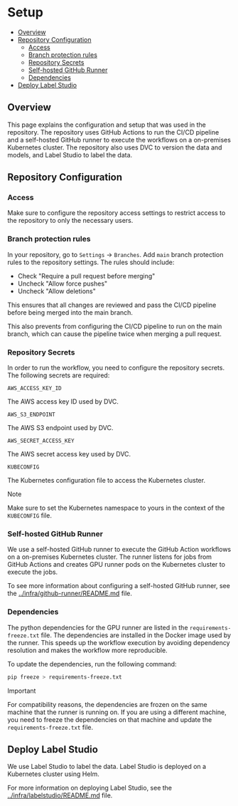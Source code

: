# Setup

- [Overview](#overview)
- [Repository Configuration](#repository-configuration)
  - [Access](#access)
  - [Branch protection rules](#branch-protection-rules)
  - [Repository Secrets](#repository-secrets)
  - [Self-hosted GitHub Runner](#self-hosted-github-runner)
  - [Dependencies](#dependencies)
- [Deploy Label Studio](#deploy-label-studio)

## Overview

This page explains the configuration and setup that was used in the repository. The repository uses GitHub Actions to run the CI/CD pipeline and a self-hosted GitHub runner to execute the workflows on a on-premises Kubernetes cluster. The repository also uses DVC to version the data and models, and Label Studio to label the data.

## Repository Configuration

### Access

Make sure to configure the repository access settings to restrict access to the repository to only the necessary users.

### Branch protection rules

In your repository, go to `Settings` -> `Branches`. Add `main` branch protection rules to the repository settings. The rules should include:

- Check "Require a pull request before merging"
- Uncheck "Allow force pushes"
- Uncheck "Allow deletions"

This ensures that all changes are reviewed and pass the CI/CD pipeline before being merged into the main branch.

This also prevents from configuring the CI/CD pipeline to run on the main branch, which can cause the pipeline twice when merging a pull request.

### Repository Secrets

In order to run the workflow, you need to configure the repository secrets. The following secrets are required:

`AWS_ACCESS_KEY_ID`

The AWS access key ID used by DVC.

`AWS_S3_ENDPOINT`

The AWS S3 endpoint used by DVC.

`AWS_SECRET_ACCESS_KEY`

The AWS secret access key used by DVC.

`KUBECONFIG`

The Kubernetes configuration file to access the Kubernetes cluster.

> [!NOTE]
> Make sure to set the Kubernetes namespace to yours in the context of the `KUBECONFIG` file.

### Self-hosted GitHub Runner

We use a self-hosted GitHub runner to execute the GitHub Action workflows on a on-premises Kubernetes cluster. The runner listens for jobs from GitHub Actions and creates GPU runner pods on the Kubernetes cluster to execute the jobs.

To see more information about configuring a self-hosted GitHub runner, see the [../infra/github-runner/README.md](../infra/github-runner/README.md) file.

### Dependencies

The python dependencies for the GPU runner are listed in the `requirements-freeze.txt` file. The dependencies are installed in the Docker image used by the runner. This speeds up the workflow execution by avoiding dependency resolution and makes the workflow more reproducible.

To update the dependencies, run the following command:

```bash
pip freeze > requirements-freeze.txt
```

> [!IMPORTANT]
> For compatibility reasons, the dependencies are frozen on the same machine that the runner is running on. If you are using a different machine, you need to freeze the dependencies on that machine and update the `requirements-freeze.txt` file.

## Deploy Label Studio

We use Label Studio to label the data. Label Studio is deployed on a Kubernetes cluster using Helm.

For more information on deploying Label Studio, see the [../infra/labelstudio/README.md](../infra/labelstudio/README.md) file.
